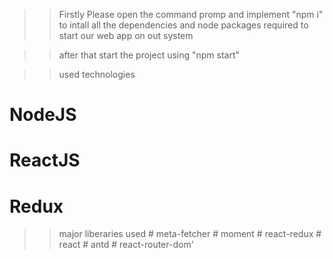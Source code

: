 >> Firstly Please open the command promp and implement "npm i" to intall all the      dependencies and node packages required to start our web app on out system 


>> after that start the project using "npm start"

>> used technologies
   # NodeJS
   # ReactJS
   # Redux 

>> major liberaries used
    # meta-fetcher
    # moment
    # react-redux
    # react
    # antd
    # react-router-dom'